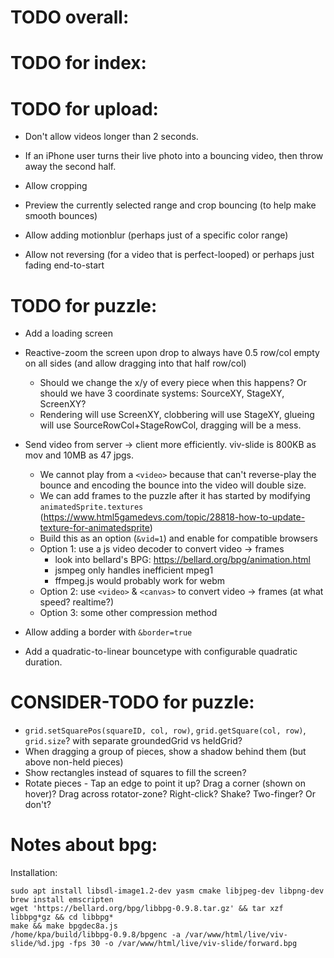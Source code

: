 # TODO overall:


# TODO for index:



# TODO for upload:

- Don't allow videos longer than 2 seconds.

- If an iPhone user turns their live photo into a bouncing video, then throw away the second half.

- Allow cropping

- Preview the currently selected range and crop bouncing (to help make smooth bounces)

- Allow adding motionblur (perhaps just of a specific color range)

- Allow not reversing (for a video that is perfect-looped) or perhaps just fading end-to-start


# TODO for puzzle:

- Add a loading screen

- Reactive-zoom the screen upon drop to always have 0.5 row/col empty on all sides (and allow dragging into that half row/col)
  - Should we change the x/y of every piece when this happens?  Or should we have 3 coordinate systems: SourceXY, StageXY, ScreenXY?
  - Rendering will use ScreenXY, clobbering will use StageXY, glueing will use SourceRowCol+StageRowCol, dragging will be a mess.

- Send video from server -> client more efficiently.  viv-slide is 800KB as mov and 10MB as 47 jpgs.
  - We cannot play from a `<video>` because that can't reverse-play the bounce and encoding the bounce into the video will double size.
  - We can add frames to the puzzle after it has started by modifying `animatedSprite.textures` (https://www.html5gamedevs.com/topic/28818-how-to-update-texture-for-animatedsprite)
  - Build this as an option (`&vid=1`) and enable for compatible browsers
  - Option 1: use a js video decoder to convert video -> frames
    - look into bellard's BPG: https://bellard.org/bpg/animation.html
    - jsmpeg only handles inefficient mpeg1
    - ffmpeg.js would probably work for webm
  - Option 2: use `<video>` & `<canvas>` to convert video -> frames (at what speed? realtime?)
  - Option 3: some other compression method

- Allow adding a border with `&border=true`

- Add a quadratic-to-linear bouncetype with configurable quadratic duration.


# CONSIDER-TODO for puzzle:

- `grid.setSquarePos(squareID, col, row)`, `grid.getSquare(col, row)`, `grid.size`? with separate groundedGrid vs heldGrid?
- When dragging a group of pieces, show a shadow behind them (but above non-held pieces)
- Show rectangles instead of squares to fill the screen?
- Rotate pieces - Tap an edge to point it up? Drag a corner (shown on hover)? Drag across rotator-zone? Right-click? Shake? Two-finger? Or don't?


# Notes about bpg:

Installation:

```
sudo apt install libsdl-image1.2-dev yasm cmake libjpeg-dev libpng-dev
brew install emscripten
wget 'https://bellard.org/bpg/libbpg-0.9.8.tar.gz' && tar xzf libbpg*gz && cd libbpg*
make && make bpgdec8a.js
/home/kpa/build/libbpg-0.9.8/bpgenc -a /var/www/html/live/viv-slide/%d.jpg -fps 30 -o /var/www/html/live/viv-slide/forward.bpg
```

